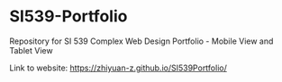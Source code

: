 # SI539-Portfolio
Repository for SI 539 Complex Web Design Portfolio - Mobile View and Tablet View

Link to website: https://zhiyuan-z.github.io/SI539Portfolio/
